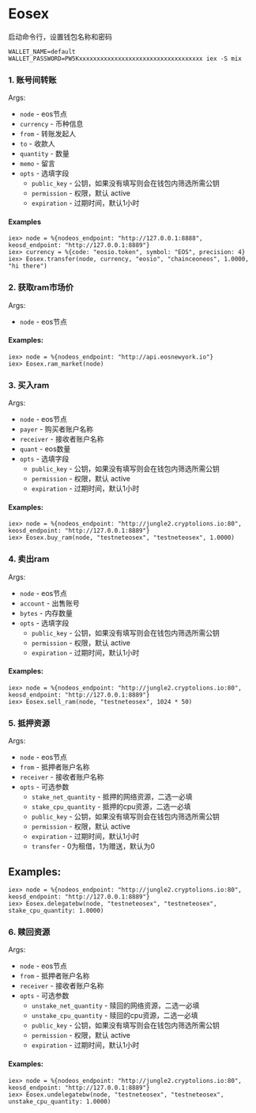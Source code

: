 # Eosex

启动命令行，设置钱包名称和密码

`WALLET_NAME=default WALLET_PASSWORD=PW5Kxxxxxxxxxxxxxxxxxxxxxxxxxxxxxxxxxxx iex -S mix`

### 1. 账号间转账

Args:
  * `node` - eos节点
  * `currency` - 币种信息
  * `from` - 转账发起人
  * `to` - 收款人
  * `quantity` - 数量
  * `memo` - 留言
  * `opts` - 选填字段
    * `public_key` - 公钥，如果没有填写则会在钱包内筛选所需公钥
    * `permission` - 权限，默认 active
    * `expiration` - 过期时间，默认1小时

#### Examples
```
iex> node = %{nodeos_endpoint: "http://127.0.0.1:8888", keosd_endpoint: "http://127.0.0.1:8889"}
iex> currency = %{code: "eosio.token", symbol: "EOS", precision: 4}
iex> Eosex.transfer(node, currency, "eosio", "chainceoneos", 1.0000, "hi there")
```

### 2. 获取ram市场价

Args:
  * `node` - eos节点

#### Examples:
```
iex> node = %{nodeos_endpoint: "http://api.eosnewyork.io"}
iex> Eosex.ram_market(node)
```

### 3. 买入ram

Args:
  * `node` - eos节点
  * `payer` - 购买者账户名称
  * `receiver` - 接收者账户名称
  * `quant` - eos数量
  * `opts` - 选填字段
    * `public_key` - 公钥，如果没有填写则会在钱包内筛选所需公钥
    * `permission` - 权限，默认 active
    * `expiration` - 过期时间，默认1小时

#### Examples:
```
iex> node = %{nodeos_endpoint: "http://jungle2.cryptolions.io:80", keosd_endpoint: "http://127.0.0.1:8889"}
iex> Eosex.buy_ram(node, "testneteosex", "testneteosex", 1.0000)
```

### 4. 卖出ram

Args:
  * `node` - eos节点
  * `account` - 出售账号
  * `bytes` - 内存数量
  * `opts` - 选填字段
    * `public_key` - 公钥，如果没有填写则会在钱包内筛选所需公钥
    * `permission` - 权限，默认 active
    * `expiration` - 过期时间，默认1小时

#### Examples:
```
iex> node = %{nodeos_endpoint: "http://jungle2.cryptolions.io:80", keosd_endpoint: "http://127.0.0.1:8889"}
iex> Eosex.sell_ram(node, "testneteosex", 1024 * 50)
```

### 5. 抵押资源

Args:
  * `node` - eos节点
  * `from` - 抵押者账户名称
  * `receiver` - 接收者账户名称
  * `opts` - 可选参数
    * `stake_net_quantity` - 抵押的网络资源，二选一必填
    * `stake_cpu_quantity` - 抵押的cpu资源，二选一必填
    * `public_key` - 公钥，如果没有填写则会在钱包内筛选所需公钥
    * `permission` - 权限，默认 active
    * `expiration` - 过期时间，默认1小时
    * `transfer` - 0为租借，1为赠送，默认为0

## Examples:
```
iex> node = %{nodeos_endpoint: "http://jungle2.cryptolions.io:80", keosd_endpoint: "http://127.0.0.1:8889"}
iex> Eosex.delegatebw(node, "testneteosex", "testneteosex", stake_cpu_quantity: 1.0000)
```

### 6. 赎回资源

Args:
  * `node` - eos节点
  * `from` - 抵押者账户名称
  * `receiver` - 接收者账户名称
  * `opts` - 可选参数
    * `unstake_net_quantity` - 赎回的网络资源，二选一必填
    * `unstake_cpu_quantity` - 赎回的cpu资源，二选一必填
    * `public_key` - 公钥，如果没有填写则会在钱包内筛选所需公钥
    * `permission` - 权限，默认 active
    * `expiration` - 过期时间，默认1小时

#### Examples:
```
iex> node = %{nodeos_endpoint: "http://jungle2.cryptolions.io:80", keosd_endpoint: "http://127.0.0.1:8889"}
iex> Eosex.undelegatebw(node, "testneteosex", "testneteosex", unstake_cpu_quantity: 1.0000)
```
